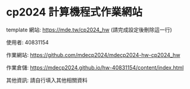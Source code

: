 # cp2024 計算機程式作業網站

template 網站: https://mde.tw/cp2024_hw (請完成設定後刪除這一行)

使用者: 40831154

作業網站: https://github.com/mdecp2024/mdecp2024-hw-cp2024_hw

作業倉儲: https://mdecp2024.github.io/hw-40831154/content/index.html

其他資訊: 請自行填入其他相關資料
